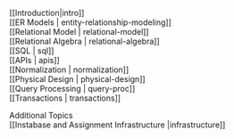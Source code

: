 [[Introduction|intro]]  
[[ER Models | entity-relationship-modeling]]  
[[Relational Model | relational-model]]  
[[Relational Algebra | relational-algebra]]  
[[SQL | sql]]  
[[APIs | apis]]  
[[Normalization | normalization]]  
[[Physical Design | physical-design]]  
[[Query Processing | query-proc]]  
[[Transactions | transactions]]  

Additional Topics  
[[Instabase and Assignment Infrastructure |infrastructure]]